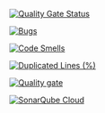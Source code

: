 [![Quality Gate Status](https://sonarcloud.io/api/project_badges/measure?project=Getdzidon_github-actions-2025&metric=alert_status)](https://sonarcloud.io/summary/new_code?id=Getdzidon_github-actions-2025)


[![Bugs](https://sonarcloud.io/api/project_badges/measure?project=Getdzidon_github-actions-2025&metric=bugs)](https://sonarcloud.io/summary/new_code?id=Getdzidon_github-actions-2025)


[![Code Smells](https://sonarcloud.io/api/project_badges/measure?project=Getdzidon_github-actions-2025&metric=code_smells)](https://sonarcloud.io/summary/new_code?id=Getdzidon_github-actions-2025)


[![Duplicated Lines (%)](https://sonarcloud.io/api/project_badges/measure?project=Getdzidon_github-actions-2025&metric=duplicated_lines_density)](https://sonarcloud.io/summary/new_code?id=Getdzidon_github-actions-2025)


[![Quality gate](https://sonarcloud.io/api/project_badges/quality_gate?project=Getdzidon_github-actions-2025)](https://sonarcloud.io/summary/new_code?id=Getdzidon_github-actions-2025)


[![SonarQube Cloud](https://sonarcloud.io/images/project_badges/sonarcloud-dark.svg)](https://sonarcloud.io/summary/new_code?id=Getdzidon_github-actions-2025)